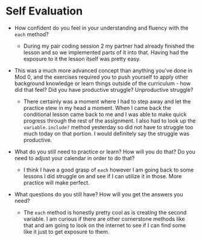 # Self Evaluation

- How confident do you feel in your understanding and fluency with the `each` method?

    - During my pair coding session 2 my partner had already finished the lesson and so we implemented parts of it into that. Having had the exposure to it the lesson itself was pretty easy. 

- This was a much more advanced concept than anything you've done in Mod 0, and the exercises required you to push yourself to apply other background knowledge or learn things outside of the curriculum - how did that feel? Did you have productive struggle? Unproductive struggle?

    - There certainly was a moment where I had to step away and let the practice stew in my head a moment. When I came back the conditional lesson came back to me and I was able to make quick progress through the rest of the assignment. I also had to look up the `variable.include?` method yesterday so did not have to struggle too much today on that portion. I would definitely say the struggle was productive. 

- What do you still need to practice or learn? How will you do that? Do you need to adjust your calendar in order to do that?

    - I think I have a good grasp of `each` however I am going back to some lessons I did struggle on and see if I can utilize it in those. More practice will make perfect. 

- What questions do you still have? How will you get the answers you need?

    - The `each` method is honestly pretty cool as is creating the second variable. I am curious if there are other cornerstone methods like that and am going to look on the internet to see if I can find some like it just to get exposure to them. 